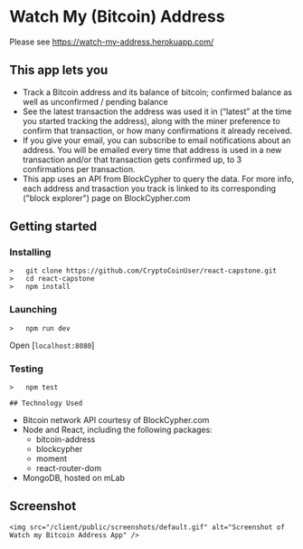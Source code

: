 # Watch My (Bitcoin) Address

Please see https://watch-my-address.herokuapp.com/


## This app lets you

<ul>
	<li>Track a Bitcoin address and its balance of bitcoin; confirmed balance as well as unconfirmed / pending balance</li>
	<li>See the latest transaction the address was used it in (“latest” at the time you started tracking the address), along with the miner preference to confirm that transaction, or how many confirmations it already received.</li>
	<li>If you give your email, you can subscribe to email notifications about an address. You will be emailed every time that address is used in a new transaction and/or that transaction gets confirmed up, to 3 confirmations per  transaction.</li>
	<li>This app uses an API from BlockCypher to query the data. For more info, each address and trasaction you track is linked to its corresponding ("block explorer") page on BlockCypher.com</li>
</ul> 

## Getting started
### Installing
```
>   git clone https://github.com/CryptoCoinUser/react-capstone.git
>   cd react-capstone
>   npm install
```
### Launching
```
>   npm run dev
```
Open [`localhost:8080`]
### Testing
```
>   npm test

## Technology Used
```
<ul>
	<li>Bitcoin network API courtesy of BlockCypher.com</li>
	<li>Node and React, including the following packages:
		<ul>
			<li>bitcoin-address</li>
			<li>blockcypher</li>
			<li>moment</li>
			<li>react-router-dom</li>
		</ul>
	</li>
	<li>MongoDB, hosted on mLab</li>
</ul>


## Screenshot
```
<img src="/client/public/screenshots/default.gif" alt="Screenshot of Watch my Bitcoin Address App" />
